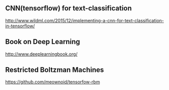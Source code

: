 ## CNN(tensorflow) for text-classification
http://www.wildml.com/2015/12/implementing-a-cnn-for-text-classification-in-tensorflow/

## Book on Deep Learning
http://www.deeplearningbook.org/

## Restricted Boltzman Machines
https://github.com/meownoid/tensorfow-rbm
